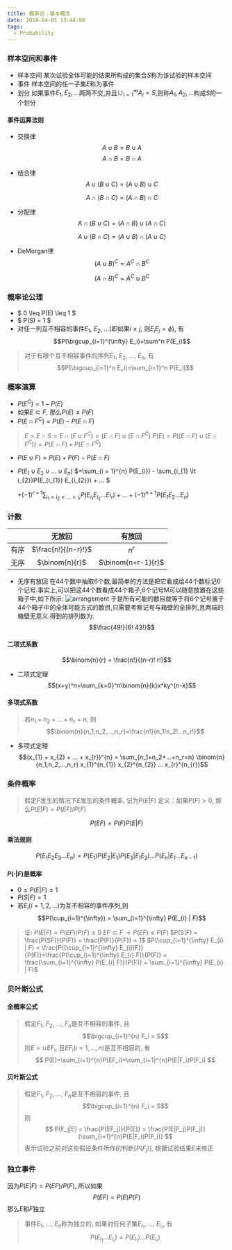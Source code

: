 ```yaml
---
title: 概率论：基本概念
date: 2018-04-01 13:44:08
tags: 
  - Probability
---
```


### 样本空间和事件
- 样本空间
某次试验全体可能的结果所构成的集合$S$称为该试验的样本空间
- 事件
样本空间的任一子集$E$称为事件
- 划分
如果事件$E_{1}, E_{2}, ...$两两不交,并且$\cup_{i=1}^{\infty} A_{i} = S$,则称$A_{1}, A_{2}, ...$构成$S$的一个划分

<!--more-->

#### 事件运算法则
- 交换律
  $$A \cup B = B \cup A$$ $$A \cap B = B \cap A$$

- 结合律
  $$A \cup (B \cup C) = (A \cup B) \cup C$$

  $$A \cap (B \cap C) = (A \cap B) \cap C$$

- 分配律
  $$A \cap (B \cup C) = (A \cap B) \cup (A \cap C)$$

  $$A \cup  (B \cap C) = (A \cup B) \cap (A \cup C)$$

- DeMorgan律
  $$(A \cup B) ^{C} = A^{C} \cap B^{C}$$

  $$(A \cap B)^{C} = A^{C} \cup B^{C}$$

### 概率论公理
- $ 0 \leq P(E) \leq 1 $
- $ P(S) = 1 $
- 对任一列互不相容的事件$E_1$, $E_2$, ...(即如果$i \neq j$, 则$E_iE_j = \phi$), 有
$$P(\bigcup_{i=1}^{\infty} E_i)=\sum^n P(E_i)$$
> 对于有限个互不相容事件的序列$E_1$, $E_2$, ..., $E_n$, 有
> $$P(\bigcup_{i=1}^n E_i)=\sum_{i=1}^n P(E_i)$$

### 概率演算
- $P(E^{C}) = 1 - P(E)$
- 如果$E \subset F$, 那么$P(E) \leq P(F)$
- $P(E \cap F^{C}) = P(E) - P(E \cap F)$
> $E = E \cap S = E \cap (F \cup F^{C}) = (E \cap F) \cup (E \cap F^{C})$
> $P(E) = P((E \cap F) \cup (E \cap F^{C})) = P(E \cap F) + P(E \cap F^{C})$

- $P(E \cup F) = P(E) + P(F) - P(E \cap F)$

- $P(E_{1} \cup E_{2} \cup ... \cup E_{n})$
  $=\sum_{i = 1}^{n} P(E_{i}) - \sum_{i_{1} \lt i_{2}}P(E_{i_{1}} E_{i_{2}}) + ... $

  $+ (-1)^{r+1} \sum_{i_{1} \lt i_{2} \lt ... \lt i_{r}} P(E_{i_{1}} E_{i_{2}} ... E{i_{r}}) + ... + (-1)^{n+1} P(E_{1} E_{2} ... E_{n})$

### 计数

|      | 无放回              | 有放回             |
| :--: | :----------------: | :-----------------: |
| 有序 | $\frac{n!}{(n-r)!}$ | $n^{r}$            |
| 无序 | $\binom{n}{r}$      | $\binom{n+r-1}{r}$ |

- 无序有放回
在44个数中抽取6个数,最简单的方法是把它看成给44个数标记6个记号.事实上,可以把这44个数看成44个箱子,6个记号M可以随意放置在这些箱子中,如下所示:
![arrangement](https://github.com/trierbo/blog-source/raw/master/pics/probability/arrangement.png)
于是所有可能的数目就等于将6个记号置于44个箱子中的全体可能方式的数目,只需要考察记号与箱壁的全排列,且两端的箱壁无意义.得到的排列数为:
$$\frac{49!}{6! 43!}$$

#### 二项式系数
$$\binom{n}{r} = \frac{n!}{(n-r)! r!}$$

- 二项式定理
$$(x+y)^n=\sum_{k=0}^n\binom{n}{k}x^ky^{n-k}$$

#### 多项式系数
> 若$n_1+n_2+...+n_r=n$, 则
> $$\binom{n}{n_1,n_2,...,n_r}=\frac{n!}{n_1!n_2!...n_r!}$$

- 多项式定理
$$(x_{1} + x_{2} + ... + x_{r})^{n} = \sum_{n_1+n_2+...+n_r=n}  \binom{n}{n_1,n_2,...,n_r} x_{1}^{n_{1}} x_{2}^{n_{2}} ... x_{r}^{n_{r}}$$

### 条件概率
> 假定$F$发生的情况下$E$发生的条件概率, 记为$P(E|F)$
> 定义：如果$P(F)>0$, 那么$P(E|F)=P(EF)/P(F)$

$$P(EF) = P(F)P(E|F)$$

#### 乘法规则
$$P(E_1E_2E_3...E_n) = P(E_1)P(E_2|E_1)P(E_3|E_1E_2)...P(E_n|E_1...E_{n-1})$$

#### $P(\cdot | F)$是概率
- $0 \leq P(E|F) \leq 1$
- $P(S|F) = 1$
- 若$E_{i}(i = 1, 2, ...)$为互不相容的事件序列,则
$$P(\cup_{i=1}^{\infty}) = \sum_{i=1}^{\infty} P(E_{i} | F)$$

> 证:
> $P(E|F) = P(EF)/P(F) \geq 0$
> $EF \subset F \to P(EF) \leq P(F)$
> $P(S|F) = \frac{P(SF)}{P(F)} = \frac{P(F)}{P(F)} = 1$
> $P(\cup_{i=1}^{\infty} E_{i} | F) = \frac{P((\cup_{i=1}^{\infty} E_{i})F)}{P(F)}=\frac{P(\cup_{i=1}^{\infty} E_{i} F)}{P(F)} = \frac{\sum_{i=1}^{\infty} P(E_{i} F)}{P(F)} = \sum_{i=1}^{\infty} P(E_{i} | F)$

### 贝叶斯公式
#### 全概率公式
> 假定$F_1$, $F_2$, ..., $F_n$是互不相容的事件, 且
> $$\bigcup_{i=1}^{n} F_i = S$$
> 则$E=\cup {EF_i}$, 且$EF_i(i=1,...,n)$是互不相容的, 有
> $$ P(E)=\sum_{i=1}^{n}P(EF_i)=\sum_{i=1}^{n}P(E|F_i)P(F_i) $$

#### 贝叶斯公式
> 假定$F_1$, $F_2$, ..., $F_n$是互不相容的事件, 且
> $$\bigcup_{i=1}^{n} F_i = S$$
> 则
> $$ P(F_j|E) = \frac{P(EF_j)}{P(E)} = \frac{P(E|F_j)P(F_j)}{\sum_{i=1}^{n}P(E|F_i)P(F_i)} $$
> 表示试验之前对这些假设条件所作的判断[$P(F_j)$], 根据试验结果$E$来修正

### 独立事件
因为$P(E|F) = P(EF) / P(F)$, 所以如果
$$P(EF) = P(E)P(F)$$
那么$E$和$F$独立
> 事件$E_1$, ..., $E_n$称为独立的, 如果对任何子集$E_{i_1}$, ..., $E_{i_r}$, 有
> $$P(E_{i_1}...E_{i_r})=P(E_{i_1})...P(E_{i_r})$$


